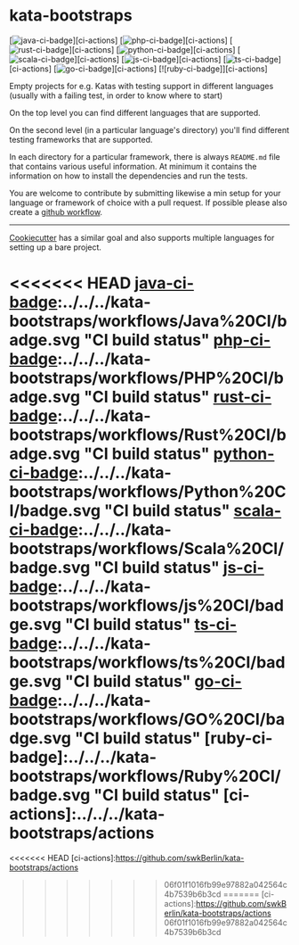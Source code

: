 # kata-bootstraps

[![java-ci-badge]][ci-actions]
[![php-ci-badge]][ci-actions]
[![rust-ci-badge]][ci-actions]
[![python-ci-badge]][ci-actions]
[![scala-ci-badge]][ci-actions]
[![js-ci-badge]][ci-actions]
[![ts-ci-badge]][ci-actions]
[![go-ci-badge]][ci-actions]
[![ruby-ci-badge]][ci-actions]



Empty projects for e.g. Katas with testing support in different languages
(usually with a failing test, in order to know where to start)

On the top level you can find different languages that are supported.

On the second level (in a particular language's directory) you'll find
different testing frameworks that are supported.

In each directory for a particular framework, there is always `README.md` file
that contains various useful information. At minimum it contains the
information on how to install the dependencies and run the tests.

You are welcome to contribute by submitting likewise a min setup for your language or framework of choice with a pull request. If possible please also create a [github workflow](https://help.github.com/en/actions/automating-your-workflow-with-github-actions/configuring-a-workflow#in-this-article).

----
[Cookiecutter](https://github.com/audreyr/cookiecutter) has a similar goal and also supports multiple languages for setting up a bare project.

<<<<<<< HEAD
[java-ci-badge]:../../../kata-bootstraps/workflows/Java%20CI/badge.svg "CI build status"
[php-ci-badge]:../../../kata-bootstraps/workflows/PHP%20CI/badge.svg "CI build status"
[rust-ci-badge]:../../../kata-bootstraps/workflows/Rust%20CI/badge.svg "CI build status"
[python-ci-badge]:../../../kata-bootstraps/workflows/Python%20CI/badge.svg "CI build status"
[scala-ci-badge]:../../../kata-bootstraps/workflows/Scala%20CI/badge.svg "CI build status"
[js-ci-badge]:../../../kata-bootstraps/workflows/js%20CI/badge.svg "CI build status"
[ts-ci-badge]:../../../kata-bootstraps/workflows/ts%20CI/badge.svg "CI build status"
[go-ci-badge]:../../../kata-bootstraps/workflows/GO%20CI/badge.svg "CI build status"
[ruby-ci-badge]:../../../kata-bootstraps/workflows/Ruby%20CI/badge.svg "CI build status"
[ci-actions]:../../../kata-bootstraps/actions
=======
[java-ci-badge]:https://github.com/swkBerlin/kata-bootstraps/workflows/Java%20CI/badge.svg "CI build status"
[php-ci-badge]:https://github.com/swkBerlin/kata-bootstraps/workflows/PHP%20CI/badge.svg "CI build status"
[rust-ci-badge]:https://github.com/swkBerlin/kata-bootstraps/workflows/Rust%20CI/badge.svg "CI build status"
[python-ci-badge]:https://github.com/swkBerlin/kata-bootstraps/workflows/Python%20CI/badge.svg "CI build status"
[scala-ci-badge]:https://github.com/swkBerlin/kata-bootstraps/workflows/Scala%20CI/badge.svg "CI build status"
[js-ci-badge]:https://github.com/swkBerlin/kata-bootstraps/workflows/js%20CI/badge.svg "CI build status"
[ts-ci-badge]:https://github.com/swkBerlin/kata-bootstraps/workflows/ts%20CI/badge.svg "CI build status"
[go-ci-badge]:https://github.com/swkBerlin/kata-bootstraps/workflows/GO%20CI/badge.svg "CI build status"
<<<<<<< HEAD
[ci-actions]:https://github.com/swkBerlin/kata-bootstraps/actions
>>>>>>> 06f01f1016fb99e97882a042564c4b7539b6b3cd
=======
[ci-actions]:https://github.com/swkBerlin/kata-bootstraps/actions
>>>>>>> 06f01f1016fb99e97882a042564c4b7539b6b3cd
